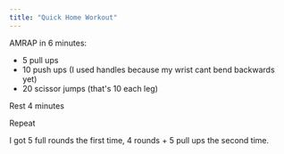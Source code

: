 ```yaml
---
title: "Quick Home Workout"
---
```


AMRAP in 6 minutes:
 
- 5 pull ups
- 10 push ups (I used handles because my wrist cant bend backwards yet)
- 20 scissor jumps (that's 10 each leg)

Rest 4 minutes

Repeat

I got 5 full rounds the first time, 4 rounds + 5 pull ups the second time.
